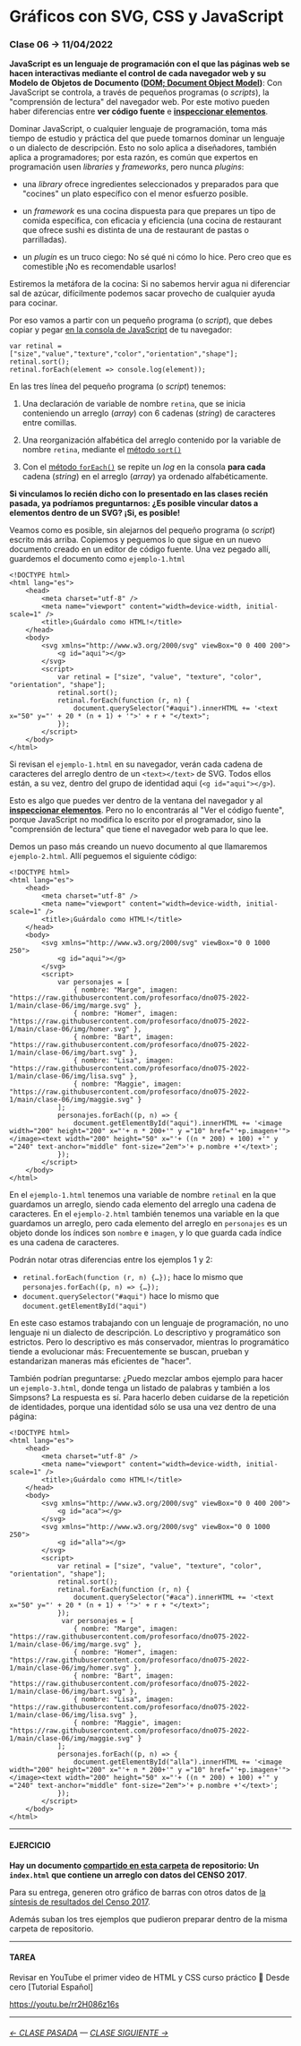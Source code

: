 # Gráficos con SVG, CSS y JavaScript

### Clase 06 → 11/04/2022

**JavaScript es un lenguaje de programación con el que las páginas web se hacen interactivas mediante el control de cada navegador web y su Modelo de Objetos de Documento ([DOM; Document Object Model](https://es.wikipedia.org/wiki/Document_Object_Model))**: Con JavaScript se controla, a través de pequeños programas (o *scripts*), la "comprensión de lectura" del navegador web. Por este motivo pueden haber diferencias entre **ver código fuente** e [**inspeccionar elementos**](https://support.hostinger.es/es/articles/2333029-como-inspeccionar-los-elementos-del-sitio-web).

Dominar JavaScript, o cualquier lenguaje de programación, toma más tiempo de estudio y práctica del que puede tomarnos dominar un lenguaje o un dialecto de descripción. Esto no solo aplica a diseñadores, también aplica a programadores; por esta razón, es común que expertos en programación usen *libraries* y *frameworks*, pero nunca *plugins*:

- una *library* ofrece ingredientes seleccionados y preparados para que "cocines" un plato específico con el menor esfuerzo posible. 

- un *framework* es una cocina dispuesta para que prepares un tipo de comida específica, con eficacia y eficiencia (una cocina de restaurant que ofrece sushi es distinta de una de restaurant de pastas o parrilladas).

- un *plugin* es un truco ciego: No sé qué ni cómo lo hice. Pero creo que es comestible ¡No es recomendable usarlos!

Estiremos la metáfora de la cocina: Si no sabemos hervir agua ni diferenciar sal de azúcar, difícilmente podemos sacar provecho de cualquier ayuda para cocinar.

Por eso vamos a partir con un pequeño programa (o *script*), que debes copiar y pegar [en la consola de JavaScript](https://wise.com/es/help/articles/2954851/como-abrir-la-consola-de-tu-navegador) de tu navegador:

```
var retinal = ["size","value","texture","color","orientation","shape"];
retinal.sort();
retinal.forEach(element => console.log(element));
```

En las tres línea del pequeño programa (o *script*) tenemos: 

1. Una declaración de variable de nombre `retina`, que se inicia conteniendo un arreglo (*array*) con 6 cadenas (*string*) de caracteres entre comillas.

2. Una reorganización alfabética del arreglo contenido por la variable de nombre `retina`, mediante el [método `sort()`](https://developer.mozilla.org/es/docs/Web/JavaScript/Reference/Global_Objects/Array/sort)

3. Con el [método `forEach()`](https://developer.mozilla.org/es/docs/Web/JavaScript/Reference/Global_Objects/Array/forEach) se repite un *log* en la consola **para cada** cadena (*string*) en el arreglo (*array*) ya ordenado alfabéticamente.

**Si vinculamos lo recién dicho con lo presentado en las clases recién pasada, ya podríamos preguntarnos: ¿Es posible vincular datos a elementos dentro de un SVG? ¡Si, es posible!**

Veamos como es posible, sin alejarnos del pequeño programa (o *script*) escrito más arriba. Copiemos y peguemos lo que sigue en un nuevo documento creado en un editor de código fuente. Una vez pegado allí, guardemos el documento como `ejemplo-1.html`

```
<!DOCTYPE html>
<html lang="es">
    <head>
        <meta charset="utf-8" />
        <meta name="viewport" content="width=device-width, initial-scale=1" />
        <title>¡Guárdalo como HTML!</title>
    </head>
    <body>
        <svg xmlns="http://www.w3.org/2000/svg" viewBox="0 0 400 200">
            <g id="aqui"></g>
        </svg>
        <script>
            var retinal = ["size", "value", "texture", "color", "orientation", "shape"];
            retinal.sort();
            retinal.forEach(function (r, n) {
                document.querySelector("#aqui").innerHTML += '<text x="50" y="' + 20 * (n + 1) + '">' + r + "</text>";
            });
        </script>
    </body>
</html>
```

Si revisan el `ejemplo-1.html` en su navegador, verán cada cadena de caracteres del arreglo dentro de un `<text></text>` de SVG. Todos ellos están, a su vez, dentro del grupo de identidad aqui (`<g id="aqui"></g>`). 

Esto es algo que puedes ver dentro de la ventana del navegador y al [**inspeccionar elementos**](https://support.hostinger.es/es/articles/2333029-como-inspeccionar-los-elementos-del-sitio-web). Pero no lo encontrarás al "Ver el código fuente", porque JavaScript no modifica lo escrito por el programador, sino la "comprensión de lectura" que tiene el navegador web para lo que lee.


Demos un paso más creando un nuevo documento al que llamaremos `ejemplo-2.html`. Allí peguemos el siguiente código:

```
<!DOCTYPE html>
<html lang="es">
    <head>
        <meta charset="utf-8" />
        <meta name="viewport" content="width=device-width, initial-scale=1" />
        <title>¡Guárdalo como HTML!</title>
    </head>
    <body>
        <svg xmlns="http://www.w3.org/2000/svg" viewBox="0 0 1000 250">
            <g id="aqui"></g>
        </svg>
        <script>
            var personajes = [
                { nombre: "Marge", imagen: "https://raw.githubusercontent.com/profesorfaco/dno075-2022-1/main/clase-06/img/marge.svg" },
                { nombre: "Homer", imagen: "https://raw.githubusercontent.com/profesorfaco/dno075-2022-1/main/clase-06/img/homer.svg" },
                { nombre: "Bart", imagen: "https://raw.githubusercontent.com/profesorfaco/dno075-2022-1/main/clase-06/img/bart.svg" },
                { nombre: "Lisa", imagen: "https://raw.githubusercontent.com/profesorfaco/dno075-2022-1/main/clase-06/img/lisa.svg" },
                { nombre: "Maggie", imagen: "https://raw.githubusercontent.com/profesorfaco/dno075-2022-1/main/clase-06/img/maggie.svg" }
            ];
            personajes.forEach((p, n) => {
                document.getElementById("aqui").innerHTML += '<image width="200" height="200" x="'+ n * 200+'" y ="10" href="'+p.imagen+'"></image><text width="200" height="50" x="'+ ((n * 200) + 100) +'" y ="240" text-anchor="middle" font-size="2em">'+ p.nombre +'</text>';
            });
        </script>
    </body>
</html>
```

En el `ejemplo-1.html` tenemos una variable de nombre `retinal` en la que guardamos un arreglo, siendo cada elemento del arreglo una cadena de caracteres. En el `ejemplo-2.html` también tenemos una variable en la que guardamos un arreglo, pero cada elemento del arreglo en `personajes` es un objeto donde los índices son `nombre` e `imagen`, y lo que guarda cada índice es una cadena de caracteres.

Podrán notar otras diferencias entre los ejemplos 1 y 2: 

- `retinal.forEach(function (r, n) {…});` hace lo mismo que `personajes.forEach((p, n) => {…});`
- `document.querySelector("#aqui")` hace lo mismo que `document.getElementById("aqui")`

En este caso estamos trabajando con un lenguaje de programación, no uno lenguaje ni un dialecto de descripción. Lo descriptivo y programático son estrictos. Pero lo descriptivo es más conservador, mientras lo programático tiende a evolucionar más: Frecuentemente se buscan, prueban y estandarizan maneras más eficientes de "hacer".

También podrían preguntarse: ¿Puedo mezclar ambos ejemplo para hacer un `ejemplo-3.html`, donde tenga un listado de palabras y también a los Simpsons? La respuesta es sí. Para hacerlo deben cuidarse de la repetición de identidades, porque una identidad sólo se usa una vez dentro de una página:

```
<!DOCTYPE html>
<html lang="es">
    <head>
        <meta charset="utf-8" />
        <meta name="viewport" content="width=device-width, initial-scale=1" />
        <title>¡Guárdalo como HTML!</title>
    </head>
    <body>
        <svg xmlns="http://www.w3.org/2000/svg" viewBox="0 0 400 200">
            <g id="aca"></g>
        </svg>
        <svg xmlns="http://www.w3.org/2000/svg" viewBox="0 0 1000 250">
            <g id="alla"></g>
        </svg>
        <script>
            var retinal = ["size", "value", "texture", "color", "orientation", "shape"];
            retinal.sort();
            retinal.forEach(function (r, n) {
                document.querySelector("#aca").innerHTML += '<text x="50" y="' + 20 * (n + 1) + '">' + r + "</text>";
            });
             var personajes = [
                { nombre: "Marge", imagen: "https://raw.githubusercontent.com/profesorfaco/dno075-2022-1/main/clase-06/img/marge.svg" },
                { nombre: "Homer", imagen: "https://raw.githubusercontent.com/profesorfaco/dno075-2022-1/main/clase-06/img/homer.svg" },
                { nombre: "Bart", imagen: "https://raw.githubusercontent.com/profesorfaco/dno075-2022-1/main/clase-06/img/bart.svg" },
                { nombre: "Lisa", imagen: "https://raw.githubusercontent.com/profesorfaco/dno075-2022-1/main/clase-06/img/lisa.svg" },
                { nombre: "Maggie", imagen: "https://raw.githubusercontent.com/profesorfaco/dno075-2022-1/main/clase-06/img/maggie.svg" }
            ];
            personajes.forEach((p, n) => {
                document.getElementById("alla").innerHTML += '<image width="200" height="200" x="'+ n * 200+'" y ="10" href="'+p.imagen+'"></image><text width="200" height="50" x="'+ ((n * 200) + 100) +'" y ="240" text-anchor="middle" font-size="2em">'+ p.nombre +'</text>';
            });
        </script>
    </body>
</html>
```

- - - - - - - 

#### EJERCICIO

**Hay un documento [compartido en esta carpeta](https://profesorfaco.github.io/dno075-2022-1/clase-06/) de repositorio: Un `index.html` que contiene un arreglo con datos del CENSO 2017**. 

Para su entrega, generen otro gráfico de barras con otros datos de [la síntesis de resultados del Censo 2017](https://www.censo2017.cl/descargas/home/sintesis-de-resultados-censo2017.pdf).

Además suban los tres ejemplos que pudieron preparar dentro de la misma carpeta de repositorio.


- - - - - - - 
 
#### TAREA

Revisar en YouTube el primer video de HTML y CSS curso práctico 💪 Desde cero [Tutorial Español]

https://youtu.be/rr2H086z16s

- - - - - - - -

###### [← CLASE PASADA](https://github.com/profesorfaco/dno075-2022-1/tree/main/clase-05) — [CLASE SIGUIENTE →](https://github.com/profesorfaco/dno075-2022-1/tree/main/clase-07) 

